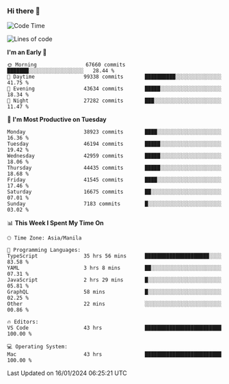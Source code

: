 ### Hi there 👋

<!--START_SECTION:waka-->
![Code Time](http://img.shields.io/badge/Code%20Time-4%2C726%20hrs%208%20mins-blue)

![Lines of code](https://img.shields.io/badge/From%20Hello%20World%20I%27ve%20Written-108.2%20million%20lines%20of%20code-blue)

**I'm an Early 🐤** 

```text
🌞 Morning                67660 commits       ███████░░░░░░░░░░░░░░░░░░   28.44 % 
🌆 Daytime                99338 commits       ██████████░░░░░░░░░░░░░░░   41.75 % 
🌃 Evening                43634 commits       █████░░░░░░░░░░░░░░░░░░░░   18.34 % 
🌙 Night                  27282 commits       ███░░░░░░░░░░░░░░░░░░░░░░   11.47 % 
```
📅 **I'm Most Productive on Tuesday** 

```text
Monday                   38923 commits       ████░░░░░░░░░░░░░░░░░░░░░   16.36 % 
Tuesday                  46194 commits       █████░░░░░░░░░░░░░░░░░░░░   19.42 % 
Wednesday                42959 commits       █████░░░░░░░░░░░░░░░░░░░░   18.06 % 
Thursday                 44435 commits       █████░░░░░░░░░░░░░░░░░░░░   18.68 % 
Friday                   41545 commits       ████░░░░░░░░░░░░░░░░░░░░░   17.46 % 
Saturday                 16675 commits       ██░░░░░░░░░░░░░░░░░░░░░░░   07.01 % 
Sunday                   7183 commits        █░░░░░░░░░░░░░░░░░░░░░░░░   03.02 % 
```


📊 **This Week I Spent My Time On** 

```text
🕑︎ Time Zone: Asia/Manila

💬 Programming Languages: 
TypeScript               35 hrs 56 mins      █████████████████████░░░░   83.58 % 
YAML                     3 hrs 8 mins        ██░░░░░░░░░░░░░░░░░░░░░░░   07.31 % 
JavaScript               2 hrs 29 mins       █░░░░░░░░░░░░░░░░░░░░░░░░   05.81 % 
GraphQL                  58 mins             █░░░░░░░░░░░░░░░░░░░░░░░░   02.25 % 
Other                    22 mins             ░░░░░░░░░░░░░░░░░░░░░░░░░   00.86 % 

🔥 Editors: 
VS Code                  43 hrs              █████████████████████████   100.00 % 

💻 Operating System: 
Mac                      43 hrs              █████████████████████████   100.00 % 
```


 Last Updated on 16/01/2024 06:25:21 UTC
<!--END_SECTION:waka-->


<!--
**rad182/rad182** is a ✨ _special_ ✨ repository because its `README.md` (this file) appears on your GitHub profile.

Here are some ideas to get you started:

- 🔭 I’m currently working on ...
- 🌱 I’m currently learning ...
- 👯 I’m looking to collaborate on ...
- 🤔 I’m looking for help with ...
- 💬 Ask me about ...
- 📫 How to reach me: ...
- 😄 Pronouns: ...
- ⚡ Fun fact: ...
-->
